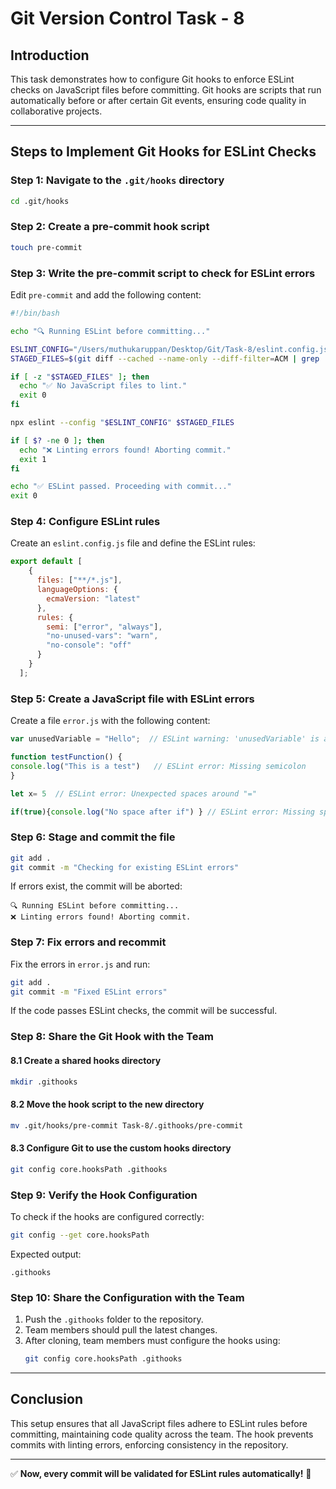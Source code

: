 # Git Version Control Task - 8

## Introduction
This task demonstrates how to configure Git hooks to enforce ESLint checks on JavaScript files before committing. Git hooks are scripts that run automatically before or after certain Git events, ensuring code quality in collaborative projects.

---

## Steps to Implement Git Hooks for ESLint Checks

### Step 1: Navigate to the `.git/hooks` directory
```sh
cd .git/hooks
```

### Step 2: Create a pre-commit hook script
```sh
touch pre-commit
```

### Step 3: Write the pre-commit script to check for ESLint errors
Edit `pre-commit` and add the following content:
```sh
#!/bin/bash

echo "🔍 Running ESLint before committing..."

ESLINT_CONFIG="/Users/muthukaruppan/Desktop/Git/Task-8/eslint.config.js"
STAGED_FILES=$(git diff --cached --name-only --diff-filter=ACM | grep '\.js$')

if [ -z "$STAGED_FILES" ]; then
  echo "✅ No JavaScript files to lint."
  exit 0
fi

npx eslint --config "$ESLINT_CONFIG" $STAGED_FILES

if [ $? -ne 0 ]; then
  echo "❌ Linting errors found! Aborting commit."
  exit 1
fi

echo "✅ ESLint passed. Proceeding with commit..."
exit 0
```

### Step 4: Configure ESLint rules
Create an `eslint.config.js` file and define the ESLint rules:
```js
export default [
    {
      files: ["**/*.js"],
      languageOptions: {
        ecmaVersion: "latest"
      },
      rules: {
        semi: ["error", "always"],
        "no-unused-vars": "warn",
        "no-console": "off"
      }
    }
  ];
```

### Step 5: Create a JavaScript file with ESLint errors
Create a file `error.js` with the following content:
```js
var unusedVariable = "Hello";  // ESLint warning: 'unusedVariable' is assigned a value but never used

function testFunction() {
console.log("This is a test")   // ESLint error: Missing semicolon
}  

let x= 5  // ESLint error: Unexpected spaces around "="

if(true){console.log("No space after if") } // ESLint error: Missing space after `if`
```

### Step 6: Stage and commit the file
```sh
git add .
git commit -m "Checking for existing ESLint errors"
```
If errors exist, the commit will be aborted:
```
🔍 Running ESLint before committing...
❌ Linting errors found! Aborting commit.
```

### Step 7: Fix errors and recommit
Fix the errors in `error.js` and run:
```sh
git add .
git commit -m "Fixed ESLint errors"
```
If the code passes ESLint checks, the commit will be successful.

### Step 8: Share the Git Hook with the Team
#### 8.1 Create a shared hooks directory
```sh
mkdir .githooks
```
#### 8.2 Move the hook script to the new directory
```sh
mv .git/hooks/pre-commit Task-8/.githooks/pre-commit
```
#### 8.3 Configure Git to use the custom hooks directory
```sh
git config core.hooksPath .githooks
```

### Step 9: Verify the Hook Configuration
To check if the hooks are configured correctly:
```sh
git config --get core.hooksPath
```
Expected output:
```
.githooks
```

### Step 10: Share the Configuration with the Team
1. Push the `.githooks` folder to the repository.
2. Team members should pull the latest changes.
3. After cloning, team members must configure the hooks using:
   ```sh
   git config core.hooksPath .githooks
   ```

---

## Conclusion
This setup ensures that all JavaScript files adhere to ESLint rules before committing, maintaining code quality across the team. The hook prevents commits with linting errors, enforcing consistency in the repository.

---

✅ **Now, every commit will be validated for ESLint rules automatically!** 🚀

